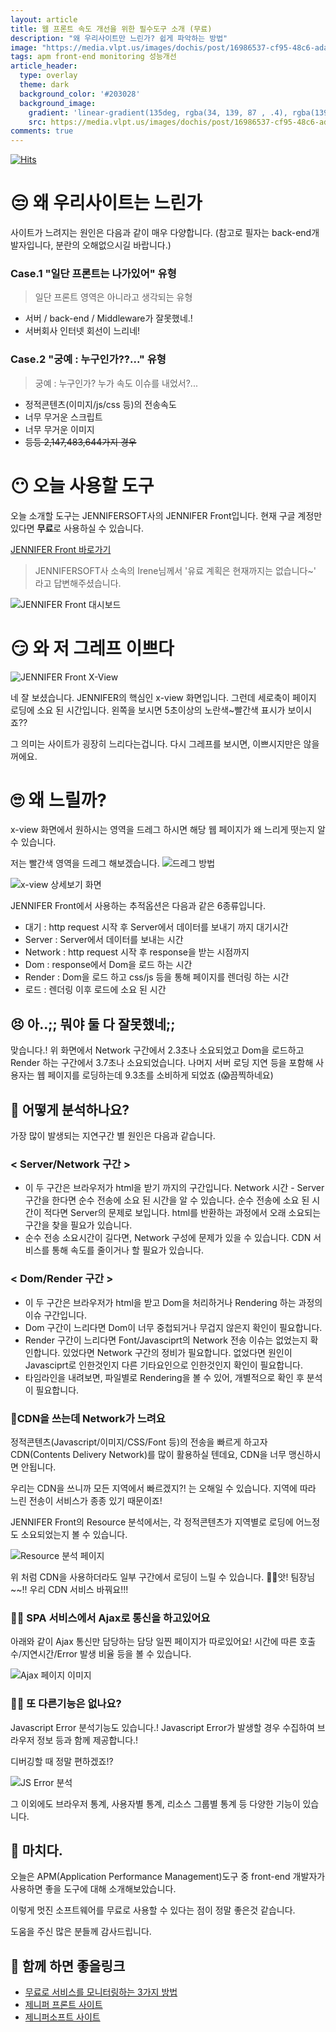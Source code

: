 ```yaml
---
layout: article
title: 웹 프론트 속도 개선을 위한 필수도구 소개 (무료)
description: "왜 우리사이트만 느린가? 쉽게 파악하는 방법"
image: "https://media.vlpt.us/images/dochis/post/16986537-cf95-48c6-ada7-3f8857f97c45/GregariousGenuineKoalabear-size_restricted.gif"
tags: apm front-end monitoring 성능개선
article_header:
  type: overlay
  theme: dark
  background_color: '#203028'
  background_image:
    gradient: 'linear-gradient(135deg, rgba(34, 139, 87 , .4), rgba(139, 34, 139, .4))'
    src: https://media.vlpt.us/images/dochis/post/16986537-cf95-48c6-ada7-3f8857f97c45/GregariousGenuineKoalabear-size_restricted.gif"
comments: true
---
```


[![Hits](https://hits.seeyoufarm.com/api/count/incr/badge.svg?url=https%3A%2F%2Fvelog.io%2F%40dochis%2F%25EC%259B%25B9-%25ED%2594%2584%25EB%25A1%25A0%25ED%258A%25B8-%25EC%2586%258D%25EB%258F%2584-%25EA%25B0%259C%25EC%2584%25A0%25EC%259D%2584-%25EC%259C%2584%25ED%2595%259C-%25ED%2595%2584%25EC%2588%2598%25EB%258F%2584%25EA%25B5%25AC-%25EC%2586%258C%25EA%25B0%259C&count_bg=%2379C83D&title_bg=%23555555&icon=&icon_color=%23E7E7E7&title=hits&edge_flat=false)](https://hits.seeyoufarm.com)


# 😒 왜 우리사이트는 느린가
사이트가 느려지는 원인은 다음과 같이 매우 다양합니다.
(참고로 필자는 back-end개발자입니다, 분란의 오해없으시길 바랍니다.)

### Case.1 "일단 프론트는 나가있어" 유형
> 일단 프론트 영역은 아니라고 생각되는 유형
- 서버 / back-end / Middleware가 잘못했네.!
- 서버회사 인터넷 회선이 느리네!

### Case.2 "궁예 : 누구인가??..." 유형
> 궁예 : 누구인가? 누가 속도 이슈를 내었서?...
- 정적콘텐츠(이미지/js/css 등)의 전송속도 
- 너무 무거운 스크립트
- 너무 무거운 이미지
- ~~등등 2,147,483,644가지 경우~~


# 😶 오늘 사용할 도구
오늘 소개할 도구는 JENNIFERSOFT사의 JENNIFER Front입니다.
현재 구글 계정만있다면 **무료**로 사용하실 수 있습니다.

[JENNIFER Front 바로가기](https://front.jennifersoft.com/)

> JENNIFERSOFT사 소속의 Irene님께서
'유료 계획은 현재까지는 없습니다~' 라고 답변해주셨습니다.

![JENNIFER Front 대시보드](https://images.velog.io/images/dochis/post/ba4f6993-baa2-41f6-8fea-795474b09bef/image.png)


# 😏 와 저 그레프 이쁘다
![JENNIFER Front X-View](https://images.velog.io/images/dochis/post/11d5d2e3-bcfa-4a58-8dd9-b4986ea9dfc9/image.png)

네 잘 보셨습니다. JENNIFER의 핵심인 x-view 화면입니다.
그런데 세로축이 페이지 로딩에 소요 된 시간입니다.
왼쪽을 보시면 5초이상의 노란색~빨간색 표시가 보이시죠??

그 의미는 사이트가 굉장히 느리다는겁니다.
다시 그레프를 보시면, 이쁘시지만은 않을꺼에요.


# 🙄 왜 느릴까?

x-view 화면에서 원하시는 영역을 드레그 하시면 해당 웹 페이지가 왜 느리게 떳는지 알 수 있습니다.

저는 빨간색 영역을 드레그 해보겠습니다.
![드레그 방법](https://images.velog.io/images/dochis/post/1108f680-b3f5-48ea-9ece-ade4ca0228d0/image.png)

![x-view 상세보기 화면](https://images.velog.io/images/dochis/post/749e3e43-c357-4ca9-9d6f-f5a26cafdff3/image.png)

JENNIFER Front에서 사용하는 추적옵션은 다음과 같은 6종류입니다.
- 대기 :
	http request 시작 후 Server에서 데이터를 보내기 까지 대기시간
- Server :
	Server에서 데이터를 보내는 시간
- Network :
	http request 시작 후 response을 받는 시점까지
- Dom :
	response에서 Dom을 로드 하는 시간
- Render :
	Dom을 로드 하고 css/js  등을 통해 페이지를 렌더링 하는 시간
- 로드 :
	렌더링 이후 로드에 소요 된 시간
    
    
## 😣 아..;; 뭐야 둘 다 잘못했네;;

맞습니다.! 위 화면에서 Network 구간에서 2.3초나 소요되었고 Dom을 로드하고 Render 하는 구간에서 3.7초나 소요되었습니다. 나머지 서버 로딩 지연 등을 포함해 사용자는 웹 페이지를 로딩하는데 9.3초를 소비하게 되었죠 (😱끔찍하네요)


## 🤩 어떻게 분석하나요?
가장 많이 발생되는 지연구간 별 원인은 다음과 같습니다.

### < Server/Network 구간 >
- 이 두 구간은 브라우저가 html을 받기 까지의 구간입니다. Network 시간 - Server 구간을 한다면 순수 전송에 소요 된 시간을 알 수 있습니다. 순수 전송에 소요 된 시간이 적다면 Server의 문제로 보입니다. html를 반환하는 과정에서 오래 소요되는 구간을 찾을 필요가 있습니다.
- 순수 전송 소요시간이 길다면, Network 구성에 문제가 있을 수 있습니다. CDN 서비스를 통해 속도를 줄이거나 할 필요가 있습니다.

### < Dom/Render 구간 >
- 이 두 구간은 브라우저가 html을 받고 Dom을 처리하거나 Rendering 하는 과정의 이슈 구간입니다.
- Dom 구간이 느리다면 Dom이 너무 중첩되거나 무겁지 않은지 확인이 필요합니다.
- Render 구간이 느리다면 Font/Javasciprt의 Network 전송 이슈는 없었는지 확인합니다. 있었다면 Network 구간의 정비가 필요합니다. 없었다면 원인이 Javasciprt로 인한것인지 다른 기타요인으로 인한것인지 확인이 필요합니다.
- 타임라인을 내려보면, 파일별로 Rendering을 볼 수 있어, 개별적으로 확인 후 분석이 필요합니다.


### 🙋‍CDN을 쓰는데 Network가 느려요 

정적콘텐츠(Javascript/이미지/CSS/Font 등)의 전송을 빠르게 하고자 CDN(Contents Delivery Network)를 많이 활용하실 텐데요, CDN을 너무 맹신하시면 안됩니다.

우리는 CDN을 쓰니까 모든 지역에서 빠르겠지?! 는 오해일 수 있습니다.
지역에 따라 느린 전송이 서비스가 종종 있기 때문이죠!

JENNIFER Front의 Resource 분석에서는, 각 정적콘텐츠가 지역별로 로딩에 어느정도 소요되었는지 볼 수 있습니다.

![Resource 분석 페이지](https://images.velog.io/images/dochis/post/7fa296bd-1e59-4e1c-bc3b-4af6d0f03a5d/image.png)

위 처럼 CDN을 사용하더라도 일부 구간에서 로딩이 느릴 수 있습니다.
🏃‍♀️앗! 팀장님~~!! 우리 CDN 서비스 바꿔요!!!


### 🙋‍♂️ SPA 서비스에서 Ajax로 통신을 하고있어요

아래와 같이 Ajax 통신만 담당하는 담당 일찐 페이지가 따로있어요!
시간에 따른 호출수/지연시간/Error 발생 비율 등을 볼 수 있습니다.

![Ajax 페이지 이미지](https://images.velog.io/images/dochis/post/82bef7dc-a02e-43d2-a855-68769447f1a4/image.png)


### 🤷‍♂️ 또 다른기능은 없나요?

Javascript Error 분석기능도 있습니다.!
Javascript Error가 발생할 경우 수집하여 브라우저 정보 등과 함께 제공합니다.!

디버깅할 때 정말 편하겠죠!?

![JS Error 분석](https://images.velog.io/images/dochis/post/054b17b5-9d7e-43eb-9949-02d3675633d3/image.png)

그 이외에도 브라우저 통계, 사용자별 통계, 리소스 그룹별 통계 등 다양한 기능이 있습니다.



## 👋 마치다.
오늘은 APM(Application Performance Management)도구 중 front-end 개발자가 사용하면 좋을 도구에 대해 소개해보았습니다.

이렇게 멋진 소프트웨어를 무료로 사용할 수 있다는 점이 정말 좋은것 같습니다.

도움을 주신 많은 분들께 감사드립니다.


## 💪 함께 하면 좋을링크
- [무료로 서비스를 모니터링하는 3가지 방법](https://blog.dochis.net/2020/09/06/Ways-to-Monitor-Service-for-Free.html)
- [제니퍼 프론트 사이트](https://front.jennifersoft.com/)
- [제니퍼소프트 사이트](https://jennifersoft.com/)


